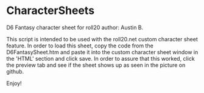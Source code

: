 # CharacterSheets

D6 Fantasy character sheet for roll20
author: Austin B. 

This script is intended to be used with the roll20.net custom character sheet feature. In order to load this sheet,
copy the code from the D6FantasySheet.htm and paste it into the custom character sheet window in the 'HTML' section and
click save.  In order to assure that this worked, click the preview tab and see if the sheet shows up as seen in the 
picture on github. 

Enjoy!
